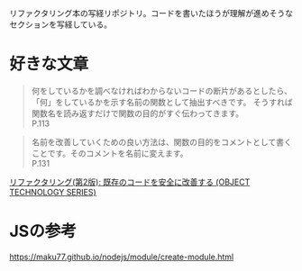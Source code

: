 リファクタリング本の写経リポジトリ。コードを書いたほうが理解が進めそうなセクションを写経している。

# 好きな文章

> 何をしているかを調べなければわからないコードの断片があるとしたら、「何」をしているかを示す名前の関数として抽出すべきです。
> そうすれば関数名を読み返すだけで関数の目的がすぐ伝わってきます。  
> P.113

> 名前を改善していくための良い方法は、関数の目的をコメントとして書くことです。そのコメントを名前に変えます。  
> P.131

[リファクタリング(第2版): 既存のコードを安全に改善する (OBJECT TECHNOLOGY SERIES)](https://amzn.to/3oCk2lx)

# JSの参考

https://maku77.github.io/nodejs/module/create-module.html
